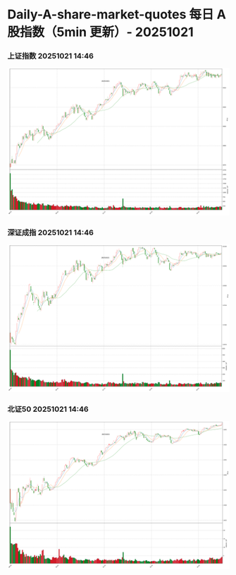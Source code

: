 
# Daily-A-share-market-quotes 每日 A 股指数（5min 更新）- 20251021

### 上证指数 20251021 14:46
![](./fig/2025/10/20251021-sh000001.png)

### 深证成指 20251021 14:46
![](./fig/2025/10/20251021-sz399001.png)

### 北证50 20251021 14:46
![](./fig/2025/10/20251021-bj899050.png)
